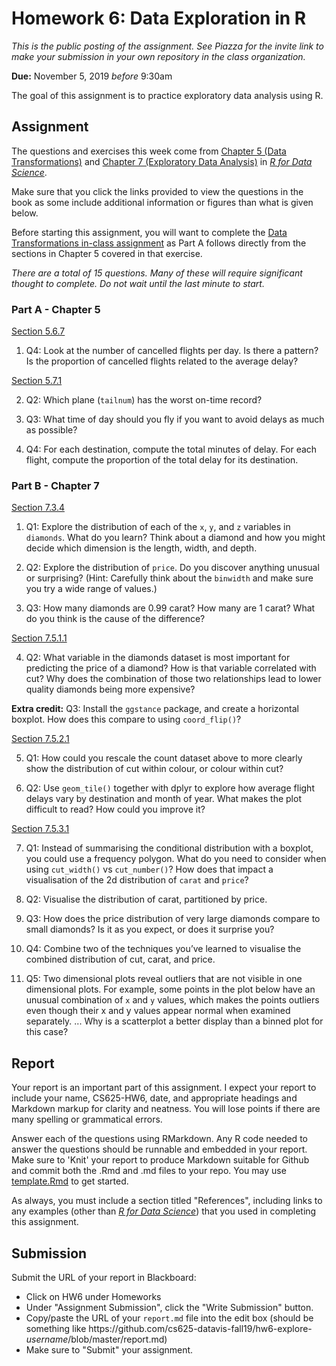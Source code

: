 # Homework 6: Data Exploration in R

*This is the public posting of the assignment. See Piazza for the invite link to make your submission in your own repository in the class organization.*

**Due:** November 5, 2019 *before* 9:30am  

The goal of this assignment is to practice exploratory data analysis using R.

## Assignment

The questions and exercises this week come from [Chapter 5 (Data Transformations)](https://r4ds.had.co.nz/transform.html) and [Chapter 7 (Exploratory Data Analysis)](https://r4ds.had.co.nz/exploratory-data-analysis.html) in [*R for Data Science*](https://r4ds.had.co.nz).

Make sure that you click the links provided to view the questions in the book as some include additional information or figures than what is given below.

Before starting this assignment, you will want to complete the [Data Transformations in-class assignment](https://github.com/cs625-datavis-fall19/assignments/blob/master/Data-Transformations.md) as Part A follows directly from the sections in Chapter 5 covered in that exercise.

*There are a total of 15 questions.  Many of these will require significant thought to complete. Do not wait until the last minute to start.*

### Part A - Chapter 5

[Section 5.6.7](https://r4ds.had.co.nz/transform.html#exercises-11)

1. Q4: Look at the number of cancelled flights per day. Is there a pattern? Is the proportion of cancelled flights related to the average delay?

[Section 5.7.1](https://r4ds.had.co.nz/transform.html#exercises-12)

2. Q2: Which plane (`tailnum`) has the worst on-time record?

3. Q3: What time of day should you fly if you want to avoid delays as much as possible?

4. Q4: For each destination, compute the total minutes of delay. For each flight, compute the proportion of the total delay for its destination.

### Part B - Chapter 7

[Section 7.3.4](https://r4ds.had.co.nz/exploratory-data-analysis.html#exercises-13)

1. Q1: Explore the distribution of each of the `x`, `y`, and `z` variables in `diamonds`. What do you learn? Think about a diamond and how you might decide which dimension is the length, width, and depth.

2. Q2: Explore the distribution of `price`. Do you discover anything unusual or surprising? (Hint: Carefully think about the `binwidth` and make sure you try a wide range of values.)

3. Q3: How many diamonds are 0.99 carat? How many are 1 carat? What do you think is the cause of the difference?

[Section 7.5.1.1](https://r4ds.had.co.nz/exploratory-data-analysis.html#exercises-15)

4. Q2: What variable in the diamonds dataset is most important for predicting the price of a diamond? How is that variable correlated with cut? Why does the combination of those two relationships lead to lower quality diamonds being more expensive?

**Extra credit:** Q3: Install the `ggstance` package, and create a horizontal boxplot. How does this compare to using `coord_flip()`?

[Section 7.5.2.1](https://r4ds.had.co.nz/exploratory-data-analysis.html#exercises-16)

5. Q1: How could you rescale the count dataset above to more clearly show the distribution of cut within colour, or colour within cut?

6. Q2: Use `geom_tile()` together with dplyr to explore how average flight delays vary by destination and month of year. What makes the plot difficult to read? How could you improve it?

[Section 7.5.3.1](https://r4ds.had.co.nz/exploratory-data-analysis.html#exercises-17)

7. Q1: Instead of summarising the conditional distribution with a boxplot, you could use a frequency polygon. What do you need to consider when using `cut_width()` vs `cut_number()`? How does that impact a visualisation of the 2d distribution of `carat` and `price`?

8. Q2: Visualise the distribution of carat, partitioned by price.

9. Q3: How does the price distribution of very large diamonds compare to small diamonds? Is it as you expect, or does it surprise you?

10. Q4: Combine two of the techniques you’ve learned to visualise the combined distribution of cut, carat, and price.

11. Q5: Two dimensional plots reveal outliers that are not visible in one dimensional plots. For example, some points in the plot below have an unusual combination of `x` and `y` values, which makes the points outliers even though their x and y values appear normal when examined separately. ... Why is a scatterplot a better display than a binned plot for this case?

## Report

Your report is an important part of this assignment. I expect your report to include your name, CS625-HW6, date, and appropriate headings and Markdown markup for clarity and neatness. You will lose points if there are many spelling or grammatical errors. 

Answer each of the questions using RMarkdown. Any R code needed to answer the questions should be runnable and embedded in your report. Make sure to 'Knit' your report to produce Markdown suitable for Github and commit both the .Rmd and .md files to your repo. You may use [template.Rmd](https://github.com/cs625-datavis-fall19/assignments/blob/master/template.Rmd) to get started.

As always, you must include a section titled "References", including links to any examples (other than [*R for Data Science*](https://r4ds.had.co.nz)) that you used in completing this assignment.

## Submission
Submit the URL of your report in Blackboard:
* Click on HW6 under Homeworks
* Under "Assignment Submission", click the "Write Submission" button.
* Copy/paste the URL of your `report.md` file into the edit box (should be something like https<nolink>://github.com/cs625-datavis-fall19/hw6-explore-*username*/blob/master/report.md)
* Make sure to "Submit" your assignment.
